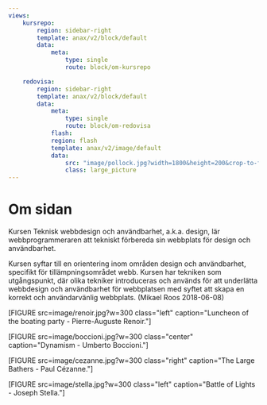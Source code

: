 ```yaml
---
views:
    kursrepo:
        region: sidebar-right
        template: anax/v2/block/default
        data:
            meta:
                type: single
                route: block/om-kursrepo

    redovisa:
        region: sidebar-right
        template: anax/v2/block/default
        data:
            meta:
                type: single
                route: block/om-redovisa
            flash:
            region: flash
            template: anax/v2/image/default
            data:
                src: "image/pollock.jpg?width=1800&height=200&crop-to-fit&area=10,10,0,10"
                class: large_picture
---
```

Om sidan
=========================

Kursen Teknisk webbdesign och användbarhet, a.k.a. design, lär webbprogrammeraren att tekniskt förbereda sin webbplats för design och användbarhet.

Kursen syftar till en orientering inom områden design och användbarhet, specifikt för tillämpningsområdet webb. Kursen har tekniken som utgångspunkt, där olika tekniker introduceras och används för att underlätta webbdesign och användbarhet för webbplatsen med syftet att skapa en korrekt och användarvänlig webbplats. (Mikael Roos 2018-06-08)


[FIGURE src=image/renoir.jpg?w=300 class="left"  caption="Luncheon of the boating party - Pierre-Auguste Renoir."]

[FIGURE src=image/boccioni.jpg?w=300 class="center" caption="Dynamism - Umberto Boccioni."]

[FIGURE src=image/cezanne.jpg?w=300 class="right"  caption="The Large Bathers - Paul Cézanne."]

[FIGURE src=image/stella.jpg?w=300 class="left" caption="Battle of Lights - Joseph Stella."]
